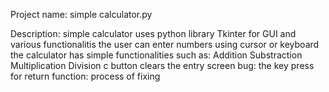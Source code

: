 Project name: simple calculator.py

Description: 
            simple calculator uses python library Tkinter for GUI and various functionalitis
            the user can enter numbers using cursor or keyboard
            the calculator has simple functionalities such as:
                Addition
                Substraction
                Multiplication
                Division
                c button clears the entry screen
bug: the key press for return function: process of fixing


